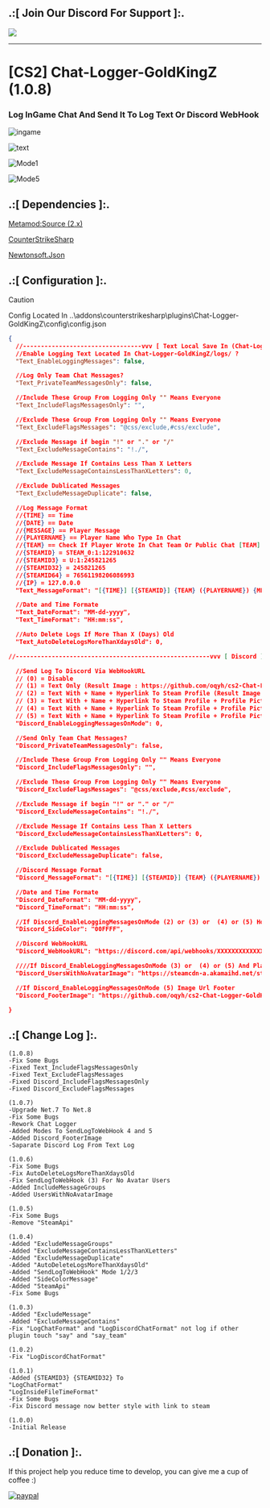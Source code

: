 ## .:[ Join Our Discord For Support ]:.

<a href="https://discord.com/invite/U7AuQhu"><img src="https://discord.com/api/guilds/651838917687115806/widget.png?style=banner2"></a>

***
# [CS2] Chat-Logger-GoldKingZ (1.0.8)

### Log InGame Chat And Send It To Log Text Or Discord WebHook

![ingame](https://github.com/oqyh/cs2-Chat-Logger-GoldKingZ/assets/48490385/c9f6012b-06f2-4bd5-a215-2f49128d1cba)

![text](https://github.com/oqyh/cs2-Chat-Logger-GoldKingZ/assets/48490385/fade3be6-54a9-49e9-82e5-1b9c6cf55280)

![Mode1](https://github.com/oqyh/cs2-Chat-Logger-GoldKingZ/assets/48490385/fdae2251-9aea-45a8-a37c-5ec2de8bfbdd)

![Mode5](https://github.com/oqyh/cs2-Chat-Logger-GoldKingZ/assets/48490385/7811046a-2b76-4758-8298-f701b45c28a7)


## .:[ Dependencies ]:.
[Metamod:Source (2.x)](https://www.sourcemm.net/downloads.php/?branch=master)

[CounterStrikeSharp](https://github.com/roflmuffin/CounterStrikeSharp/releases)

[Newtonsoft.Json](https://www.nuget.org/packages/Newtonsoft.Json)

## .:[ Configuration ]:.

> [!CAUTION]
> Config Located In ..\addons\counterstrikesharp\plugins\Chat-Logger-GoldKingZ\config\config.json                                           
>

```json
{
  //---------------------------------vvv [ Text Local Save In (Chat-Logger-GoldKingZ/logs/)  ] vvv---------------------------------
  //Enable Logging Text Located In Chat-Logger-GoldKingZ/logs/ ?
  "Text_EnableLoggingMessages": false,

  //Log Only Team Chat Messages?
  "Text_PrivateTeamMessagesOnly": false,

  //Include These Group From Logging Only "" Means Everyone
  "Text_IncludeFlagsMessagesOnly": "",

  //Exclude These Group From Logging Only "" Means Everyone
  "Text_ExcludeFlagsMessages": "@css/exclude,#css/exclude",

  //Exclude Message if begin "!" or "." or "/"
  "Text_ExcludeMessageContains": "!./",

  //Exclude Message If Contains Less Than X Letters
  "Text_ExcludeMessageContainsLessThanXLetters": 0,

  //Exclude Dublicated Messages
  "Text_ExcludeMessageDuplicate": false,

  //Log Message Format
  //{TIME} == Time
  //{DATE} == Date
  //{MESSAGE} == Player Message
  //{PLAYERNAME} == Player Name Who Type In Chat
  //{TEAM} == Check If Player Wrote In Chat Team Or Public Chat [TEAM] [ALL]
  //{STEAMID} = STEAM_0:1:122910632
  //{STEAMID3} = U:1:245821265
  //{STEAMID32} = 245821265
  //{STEAMID64} = 76561198206086993
  //{IP} = 127.0.0.0
  "Text_MessageFormat": "[{TIME}] [{STEAMID}] {TEAM} ({PLAYERNAME}) {MESSAGE}",

  //Date and Time Formate
  "Text_DateFormat": "MM-dd-yyyy",
  "Text_TimeFormat": "HH:mm:ss",

  //Auto Delete Logs If More Than X (Days) Old
  "Text_AutoDeleteLogsMoreThanXdaysOld": 0,

//------------------------------------------------------vvv [ Discord ] vvv------------------------------------------------------

  //Send Log To Discord Via WebHookURL
  // (0) = Disable
  // (1) = Text Only (Result Image : https://github.com/oqyh/cs2-Chat-Logger-GoldKingZ/blob/main/Resources/Mode1.png?raw=true)
  // (2) = Text With + Name + Hyperlink To Steam Profile (Result Image : https://github.com/oqyh/cs2-Chat-Logger-GoldKingZ/blob/main/Resources/Mode2.png?raw=true)
  // (3) = Text With + Name + Hyperlink To Steam Profile + Profile Picture (Result Image : https://github.com/oqyh/cs2-Chat-Logger-GoldKingZ/blob/main/Resources/Mode3.png?raw=true)
  // (4) = Text With + Name + Hyperlink To Steam Profile + Profile Picture + Saparate Date And Time From Message (Result Image : https://github.com/oqyh/cs2-Chat-Logger-GoldKingZ/blob/main/Resources/Mode4.png?raw=true)
  // (5) = Text With + Name + Hyperlink To Steam Profile + Profile Picture + Saparate Date And Time From Message + Server Ip In Footer (Result Image : https://github.com/oqyh/cs2-Chat-Logger-GoldKingZ/blob/main/Resources/Mode5.png?raw=true)
  "Discord_EnableLoggingMessagesOnMode": 0,

  //Send Only Team Chat Messages?
  "Discord_PrivateTeamMessagesOnly": false,

  //Include These Group From Logging Only "" Means Everyone
  "Discord_IncludeFlagsMessagesOnly": "",

  //Exclude These Group From Logging Only "" Means Everyone
  "Discord_ExcludeFlagsMessages": "@css/exclude,#css/exclude",

  //Exclude Message if begin "!" or "." or "/"
  "Discord_ExcludeMessageContains": "!./",

  //Exclude Message If Contains Less Than X Letters
  "Discord_ExcludeMessageContainsLessThanXLetters": 0,

  //Exclude Dublicated Messages
  "Discord_ExcludeMessageDuplicate": false,

  //Discord Message Format
  "Discord_MessageFormat": "[{TIME}] [{STEAMID}] {TEAM} ({PLAYERNAME}) {MESSAGE}",

  //Date and Time Formate
  "Discord_DateFormat": "MM-dd-yyyy",
  "Discord_TimeFormat": "HH:mm:ss",

  //If Discord_EnableLoggingMessagesOnMode (2) or (3) or  (4) or (5) How Would You Side Color Message To Be Check (https://www.color-hex.com/) For Colors
  "Discord_SideColor": "00FFFF",

  //Discord WebHookURL
  "Discord_WebHookURL": "https://discord.com/api/webhooks/XXXXXXXXXXXXXXXXXXXXXXXXXXXXXXXXXXXXXXXXXXXXXXXXXXXXXX",

  ////If Discord_EnableLoggingMessagesOnMode (3) or  (4) or (5) And Player Doesn't Have Profile Picture Which Picture Do You Like To Be Replaced
  "Discord_UsersWithNoAvatarImage": "https://steamcdn-a.akamaihd.net/steamcommunity/public/images/avatars/b5/b5bd56c1aa4644a474a2e4972be27ef9e82e517e_full.jpg",

  //If Discord_EnableLoggingMessagesOnMode (5) Image Url Footer
  "Discord_FooterImage": "https://github.com/oqyh/cs2-Chat-Logger-GoldKingZ/blob/main/Resources/serverip.png?raw=true",

}
```

## .:[ Change Log ]:.
```
(1.0.8)
-Fix Some Bugs
-Fixed Text_IncludeFlagsMessagesOnly
-Fixed Text_ExcludeFlagsMessages
-Fixed Discord_IncludeFlagsMessagesOnly
-Fixed Discord_ExcludeFlagsMessages

(1.0.7)
-Upgrade Net.7 To Net.8
-Fix Some Bugs
-Rework Chat Logger
-Added Modes To SendLogToWebHook 4 and 5
-Added Discord_FooterImage
-Saparate Discord Log From Text Log 

(1.0.6)
-Fix Some Bugs
-Fix AutoDeleteLogsMoreThanXdaysOld
-Fix SendLogToWebHook (3) For No Avatar Users
-Added IncludeMessageGroups
-Added UsersWithNoAvatarImage

(1.0.5)
-Fix Some Bugs
-Remove "SteamApi"

(1.0.4)
-Added "ExcludeMessageGroups" 
-Added "ExcludeMessageContainsLessThanXLetters"
-Added "ExcludeMessageDuplicate"
-Added "AutoDeleteLogsMoreThanXdaysOld"
-Added "SendLogToWebHook" Mode 1/2/3
-Added "SideColorMessage"
-Added "SteamApi"
-Fix Some Bugs

(1.0.3)
-Added "ExcludeMessage" 
-Added "ExcludeMessageContains"
-Fix "LogChatFormat" and "LogDiscordChatFormat" not log if other plugin touch "say" and "say_team" 

(1.0.2)
-Fix "LogDiscordChatFormat"

(1.0.1)
-Added {STEAMID3} {STEAMID32} To
"LogChatFormat"
"LogInsideFileTimeFormat"
-Fix Some Bugs
-Fix Discord message now better style with link to steam

(1.0.0)
-Initial Release
```

## .:[ Donation ]:.

If this project help you reduce time to develop, you can give me a cup of coffee :)

[![paypal](https://www.paypalobjects.com/en_US/i/btn/btn_donateCC_LG.gif)](https://paypal.me/oQYh)
